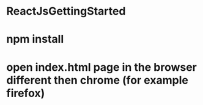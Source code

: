 # ReactJsGettingStarted

# npm install
# open index.html page in the browser different then chrome (for example firefox)